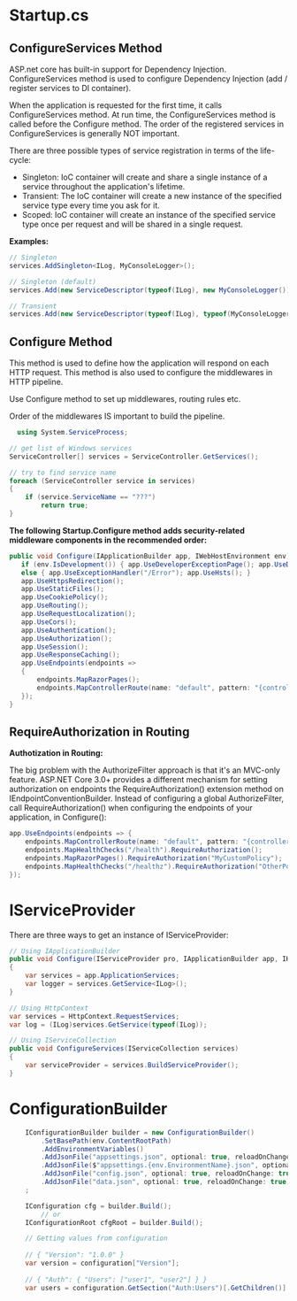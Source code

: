 ﻿# Startup.cs

## ConfigureServices Method

ASP.net core has built-in support for Dependency Injection. ConfigureServices method is used to configure Dependency Injection (add / register services to DI container).

When the application is requested for the first time, it calls ConfigureServices method.  At run time, the ConfigureServices method is called before the Configure method. The order of the registered services in ConfigureServices is generally NOT important.

There are three possible types of service registration in terms of the life-cycle:
 
* Singleton: IoC container will create and share a single instance of a service throughout the application's lifetime.
* Transient: The IoC container will create a new instance of the specified service type every time you ask for it.
* Scoped: IoC container will create an instance of the specified service type once per request and will be shared in a single request.

**Examples:**
``` csharp
// Singleton
services.AddSingleton<ILog, MyConsoleLogger>();

// Singleton (default)
services.Add(new ServiceDescriptor(typeof(ILog), new MyConsoleLogger()));

// Transient
services.Add(new ServiceDescriptor(typeof(ILog), typeof(MyConsoleLogger), ServiceLifetime.Transient));
``` 

## Configure Method

This method is used to define how the application will respond on each HTTP request. This method is also used to configure the middlewares in HTTP pipeline.

Use Configure method to set up middlewares, routing rules etc.

Order of the middlewares IS important to build the pipeline.

``` csharp
  using System.ServiceProcess;

// get list of Windows services
ServiceController[] services = ServiceController.GetServices();

// try to find service name
foreach (ServiceController service in services)
{
    if (service.ServiceName == "???")
        return true;
}
```
  
**The following Startup.Configure method adds security-related middleware components in the recommended order:**

``` csharp
public void Configure(IApplicationBuilder app, IWebHostEnvironment env) {
   if (env.IsDevelopment()) { app.UseDeveloperExceptionPage(); app.UseDatabaseErrorPage(); }
   else { app.UseExceptionHandler("/Error"); app.UseHsts(); }
   app.UseHttpsRedirection();
   app.UseStaticFiles();
   app.UseCookiePolicy();
   app.UseRouting();
   app.UseRequestLocalization();
   app.UseCors();
   app.UseAuthentication();
   app.UseAuthorization();
   app.UseSession();
   app.UseResponseCaching();
   app.UseEndpoints(endpoints =>
   {
       endpoints.MapRazorPages();
       endpoints.MapControllerRoute(name: "default", pattern: "{controller=Home}/{action=Index}/{id?}");
   });
}
```



## RequireAuthorization in Routing

**Authotization in Routing:**

The big problem with the AuthorizeFilter approach is that it's an MVC-only feature. 
ASP.NET Core 3.0+ provides a different mechanism for setting authorization on endpoints the RequireAuthorization() extension method on IEndpointConventionBuilder. 
Instead of configuring a global AuthorizeFilter, call RequireAuthorization() when configuring the endpoints of your application, in Configure():

``` csharp
app.UseEndpoints(endpoints => {
    endpoints.MapControllerRoute(name: "default", pattern: "{controller=Home}/{action=Index}/{id?}").RequireAuthorization();
    endpoints.MapHealthChecks("/health").RequireAuthorization();
    endpoints.MapRazorPages().RequireAuthorization("MyCustomPolicy");
    endpoints.MapHealthChecks("/healthz").RequireAuthorization("OtherPolicy", "MainPolicy");
});  
```

# IServiceProvider
There are three ways to get an instance of IServiceProvider:

``` csharp
// Using IApplicationBuilder
public void Configure(IServiceProvider pro, IApplicationBuilder app, IHostingEnvironment env)
{
    var services = app.ApplicationServices;
    var logger = services.GetService<ILog>();
}

// Using HttpContext
var services = HttpContext.RequestServices;
var log = (ILog)services.GetService(typeof(ILog));

// Using IServiceCollection
public void ConfigureServices(IServiceCollection services)
{
    var serviceProvider = services.BuildServiceProvider();
}
```

# ConfigurationBuilder

``` csharp
    IConfigurationBuilder builder = new ConfigurationBuilder()
        .SetBasePath(env.ContentRootPath)
        .AddEnvironmentVariables()
        .AddJsonFile("appsettings.json", optional: true, reloadOnChange: true)
        .AddJsonFile($"appsettings.{env.EnvironmentName}.json", optional: true, reloadOnChange: true)
        .AddJsonFile("config.json", optional: true, reloadOnChange: true)
        .AddJsonFile("data.json", optional: true, reloadOnChange: true)
    ;

    IConfiguration cfg = builder.Build();
        // or
    IConfigurationRoot cfgRoot = builder.Build();

    // Getting values from configuration
  
    // { "Version": "1.0.0" }
    var version = configuration["Version"];
  
    // { "Auth": { "Users": ["user1", "user2"] } }
    var users = configuration.GetSection("Auth:Users")[.GetChildren()]
``` 




  
 